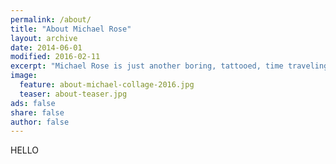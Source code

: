 ```yaml
---
permalink: /about/
title: "About Michael Rose"
layout: archive
date: 2014-06-01
modified: 2016-02-11
excerpt: "Michael Rose is just another boring, tattooed, time traveling designer from Buffalo New York."
image:
  feature: about-michael-collage-2016.jpg
  teaser: about-teaser.jpg
ads: false
share: false
author: false
---
```


HELLO
